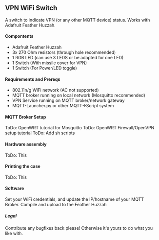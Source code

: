 ## VPN WiFi Switch
A switch to indicate VPN (or any other MQTT device) status.
Works with Adafruit Feather Huzzah.

#### Compontents
* Adafruit Feather Huzzah
* 3x 270 Ohm resistors (through hole recommended)
* 1 RGB LED (can use 3 LEDS or be adapted for one LED)
* 1 Switch (With missile cover for VPN)
* 1 Switch (For Power/LED toggle)

#### Requirements and Prereqs
* 802.11n/g WiFi network (AC not supported)
* MQTT broker running on local network (Mosquitto recommended)
* VPN Service running on MQTT broker/network gateway
* MQTT-Launcher.py or other MQTT->Script system

#### MQTT Broker Setup
ToDo: OpenWRT tutorial for Mosquitto
ToDo: OpenWRT Firewall/OpenVPN setup tutorial
ToDo: Add sh scripts

#### Hardware assembly
ToDo: This

#### Printing the case
ToDo: This

#### Software
Set your WiFi credentials, and update the IP/hostname of your MQTT Broker.
Compile and upload to the Feather Huzzah

##### Legal
Contribute any bugfixes back please! Otherwise it's yours to do what you like with.

